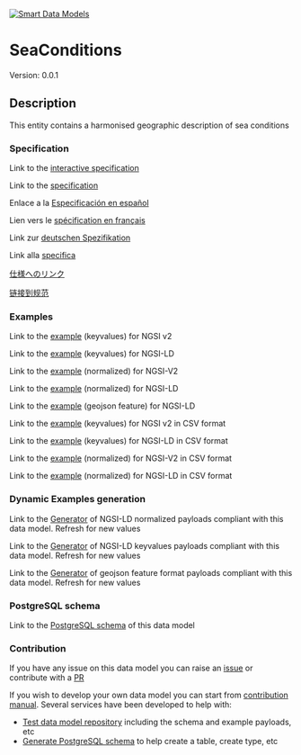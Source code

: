 [![Smart Data Models](https://smartdatamodels.org/wp-content/uploads/2022/01/SmartDataModels_logo.png "Logo")](https://smartdatamodels.org)
# SeaConditions
Version: 0.0.1

## Description 

This entity contains a harmonised geographic description of sea conditions
### Specification

Link to the [interactive specification](https://swagger.lab.fiware.org/?url=https://smart-data-models.github.io/dataModel.Weather/SeaConditions/swagger.yaml)

Link to the [specification](https://github.com/smart-data-models/dataModel.Weather/blob/master/SeaConditions/doc/spec.md)

Enlace a la [Especificación en español](https://github.com/smart-data-models/dataModel.Weather/blob/master/SeaConditions/doc/spec_ES.md)

Lien vers le [spécification en français](https://github.com/smart-data-models/dataModel.Weather/blob/master/SeaConditions/doc/spec_FR.md)

Link zur [deutschen Spezifikation](https://github.com/smart-data-models/dataModel.Weather/blob/master/SeaConditions/doc/spec_DE.md)

Link alla [specifica](https://github.com/smart-data-models/dataModel.Weather/blob/master/SeaConditions/doc/spec_IT.md)

[仕様へのリンク](https://github.com/smart-data-models/dataModel.Weather/blob/master/SeaConditions/doc/spec_JA.md)

[链接到规范](https://github.com/smart-data-models/dataModel.Weather/blob/master/SeaConditions/doc/spec_ZH.md)
### Examples

Link to the [example](https://smart-data-models.github.io/dataModel.Weather/SeaConditions/examples/example.json) (keyvalues) for NGSI v2

Link to the [example](https://smart-data-models.github.io/dataModel.Weather/SeaConditions/examples/example.jsonld) (keyvalues) for NGSI-LD

Link to the [example](https://smart-data-models.github.io/dataModel.Weather/SeaConditions/examples/example-normalized.json) (normalized) for NGSI-V2

Link to the [example](https://smart-data-models.github.io/dataModel.Weather/SeaConditions/examples/example-normalized.jsonld) (normalized) for NGSI-LD

Link to the [example](https://smart-data-models.github.io/dataModel.Weather/SeaConditions/examples/example-geojsonfeature.json) (geojson feature) for NGSI-LD

Link to the [example](https://smart-data-models.github.io/dataModel.Weather/SeaConditions/examples/example.json.csv) (keyvalues) for NGSI v2 in CSV format

Link to the [example](https://smart-data-models.github.io/dataModel.Weather/SeaConditions/examples/example.jsonld.csv) (keyvalues) for NGSI-LD in CSV format

Link to the [example](https://smart-data-models.github.io/dataModel.Weather/SeaConditions/examples/example-normalized.json.csv) (normalized) for NGSI-V2 in CSV format

Link to the [example](https://smart-data-models.github.io/dataModel.Weather/SeaConditions/examples/example-normalized.jsonld.csv) (normalized) for NGSI-LD in CSV format
### Dynamic Examples generation

Link to the [Generator](https://smartdatamodels.org/extra/ngsi-ld_generator.php?schemaUrl=https://raw.githubusercontent.com/smart-data-models/dataModel.Weather/master/SeaConditions/schema.json&email=info@smartdatamodels.org) of NGSI-LD normalized payloads compliant with this data model. Refresh for new values

Link to the [Generator](https://smartdatamodels.org/extra/ngsi-ld_generator_keyvalues.php?schemaUrl=https://raw.githubusercontent.com/smart-data-models/dataModel.Weather/master/SeaConditions/schema.json&email=info@smartdatamodels.org) of NGSI-LD keyvalues payloads compliant with this data model. Refresh for new values

Link to the [Generator](https://smartdatamodels.org/extra/geojson_features_generator.php?schemaUrl=https://raw.githubusercontent.com/smart-data-models/dataModel.Weather/master/SeaConditions/schema.json&email=info@smartdatamodels.org) of geojson feature format payloads compliant with this data model. Refresh for new values
### PostgreSQL schema

Link to the [PostgreSQL schema](https://smart-data-models.github.io/dataModel.Weather/SeaConditions/schema.sql) of this data model
### Contribution

 If you have any issue on this data model you can raise an [issue](https://github.com/smart-data-models/dataModel.Weather/issues)  or contribute with a [PR](https://github.com/smart-data-models/dataModel.Weather/pulls)

 If you wish to develop your own data model you can start from [contribution manual](https://bit.ly/contribution_manual). Several services have been developed to help with: 
 - [Test data model repository](https://smartdatamodels.org/index.php/data-models-contribution-api/) including the schema and example payloads, etc
 - [Generate PostgreSQL schema](https://smartdatamodels.org/index.php/sql-service/) to help create a table, create type, etc